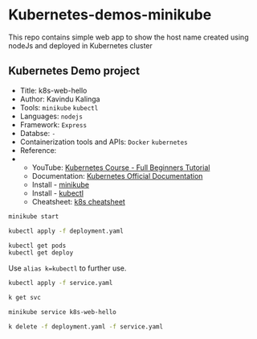# Kubernetes-demos-minikube
This repo contains simple web app to show the host name created using nodeJs and deployed in Kubernetes cluster

## Kubernetes Demo project
- Title: k8s-web-hello
- Author: Kavindu Kalinga
- Tools: `minikube`  `kubectl`
- Languages: `nodejs`
- Framework: `Express`
- Databse: `-`
- Containerization tools and APIs: `Docker`  `kubernetes`
- Reference:
- - YouTube: [Kubernetes Course - Full Beginners Tutorial](https://www.youtube.com/watch?v=d6WC5n9G_sM)
  - Documentation: [Kubernetes Official Documentation](https://kubernetes.io/docs/reference/kubernetes-api/workload-resources/)
  - Install - [minikube](https://minikube.sigs.k8s.io/docs/start/)
  - Install - [kubectl](https://kubernetes.io/docs/tasks/tools/install-kubectl-linux)
  - Cheatsheet: [k8s cheatsheet](https://github.com/kavindukalinga/Learning/blob/main/cheatsheets/kubernetes.md)




```bash
minikube start
```
```bash
kubectl apply -f deployment.yaml
```
```bash
kubectl get pods
kubectl get deploy
```
Use `alias k=kubectl` to further use.

```bash
kubectl apply -f service.yaml
```
```bash
k get svc
```
```bash
minikube service k8s-web-hello
```
```bash
k delete -f deployment.yaml -f service.yaml 
```

